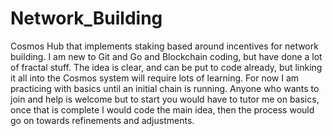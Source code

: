 # Network_Building
Cosmos Hub that implements staking based around incentives for network building.
I am new to Git and Go and Blockchain coding, but have done a lot of fractal stuff.  The idea is clear, and can be put to code already, but linking it all into the Cosmos system will require lots of learning.  For now I am practicing with basics until an initial chain is running.  Anyone who wants to join and help is welcome but to start you would have to tutor me on basics, once that is complete I would code the main idea, then the process would go on towards refinements and adjustments.  
